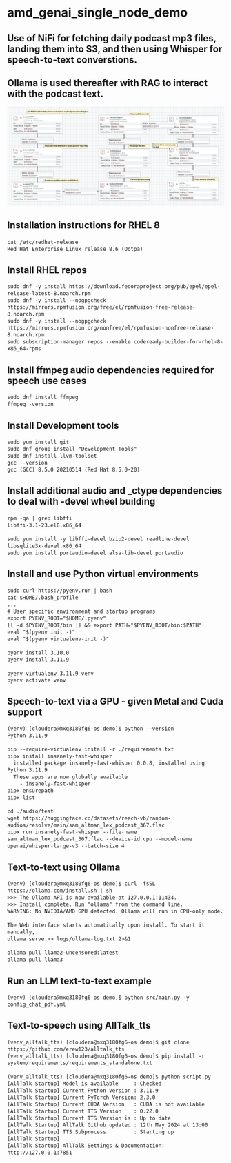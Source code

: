 # amd_genai_single_node_demo

## Use of NiFi for fetching daily podcast mp3 files, landing them into S3, and then using Whisper for speech-to-text converstions. 
## Ollama is used thereafter with RAG to interact with the podcast text.
![image](./images/nifi-flow.png)

## Installation instructions for RHEL 8 
```
cat /etc/redhat-release
Red Hat Enterprise Linux release 8.6 (Ootpa)
```
## Install RHEL repos
```
sudo dnf -y install https://download.fedoraproject.org/pub/epel/epel-release-latest-8.noarch.rpm
sudo dnf -y install --nogpgcheck https://mirrors.rpmfusion.org/free/el/rpmfusion-free-release-8.noarch.rpm
sudo dnf -y install --nogpgcheck https://mirrors.rpmfusion.org/nonfree/el/rpmfusion-nonfree-release-8.noarch.rpm
sudo subscription-manager repos --enable codeready-builder-for-rhel-8-x86_64-rpms
```
## Install ffmpeg audio dependencies required for speech use cases
```
sudo dnf install ffmpeg
ffmpeg -version
```
## Install Development tools
```
sudo yum install git
sudo dnf group install "Development Tools"
sudo dnf install llvm-toolset
gcc --version
gcc (GCC) 8.5.0 20210514 (Red Hat 8.5.0-20)
```
## Install additional audio and _ctype dependencies to deal with -devel wheel building
```
rpm -qa | grep libffi
libffi-3.1-23.el8.x86_64

sudo yum install -y libffi-devel bzip2-devel readline-devel libsqlite3x-devel.x86_64
sudo yum install portaudio-devel alsa-lib-devel portaudio
```
## Install and use Python virtual environments
```
sudo curl https://pyenv.run | bash
cat $HOME/.bash_profile
...
# User specific environment and startup programs
export PYENV_ROOT="$HOME/.pyenv"
[[ -d $PYENV_ROOT/bin ]] && export PATH="$PYENV_ROOT/bin:$PATH"
eval "$(pyenv init -)"
eval "$(pyenv virtualenv-init -)"

pyenv install 3.10.0
pyenv install 3.11.9

pyenv virtualenv 3.11.9 venv
pyenv activate venv
```
## Speech-to-text via a GPU - given Metal and Cuda support
```
(venv) [cloudera@mxq3180fg6-os demo]$ python --version
Python 3.11.9

pip --require-virtualenv install -r ./requirements.txt
pipx install insanely-fast-whisper
  installed package insanely-fast-whisper 0.0.8, installed using Python 3.11.9
  These apps are now globally available
    - insanely-fast-whisper
pipx ensurepath
pipx list

cd ./audio/test
wget https://huggingface.co/datasets/reach-vb/random-audios/resolve/main/sam_altman_lex_podcast_367.flac
pipx run insanely-fast-whisper --file-name sam_altman_lex_podcast_367.flac --device-id cpu --model-name openai/whisper-large-v3 --batch-size 4
```
## Text-to-text using Ollama
```
(venv) [cloudera@mxq3180fg6-os demo]$ curl -fsSL https://ollama.com/install.sh | sh
>>> The Ollama API is now available at 127.0.0.1:11434.
>>> Install complete. Run "ollama" from the command line.
WARNING: No NVIDIA/AMD GPU detected. Ollama will run in CPU-only mode.

The Web interface starts automatically upon install. To start it manually,
ollama serve >> logs/ollama-log.txt 2>&1

ollama pull llama2-uncensored:latest
ollama pull llama3
```
## Run an LLM text-to-text example
```
(venv) [cloudera@mxq3180fg6-os demo]$ python src/main.py -y config_chat_pdf.yml
```
## Text-to-speech using AllTalk_tts
```
(venv_alltalk_tts) [cloudera@mxq3180fg6-os demo]$ git clone https://github.com/erew123/alltalk_tts
(venv_alltalk_tts) [cloudera@mxq3180fg6-os demo]$ pip install -r system/requirements/requirements_standalone.txt

(venv_alltalk_tts) [cloudera@mxq3180fg6-os demo]$ python script.py
[AllTalk Startup] Model is available     : Checked
[AllTalk Startup] Current Python Version : 3.11.9
[AllTalk Startup] Current PyTorch Version: 2.3.0
[AllTalk Startup] Current CUDA Version   : CUDA is not available
[AllTalk Startup] Current TTS Version    : 0.22.0
[AllTalk Startup] Current TTS Version is : Up to date
[AllTalk Startup] AllTalk Github updated : 12th May 2024 at 13:00
[AllTalk Startup] TTS Subprocess         : Starting up
[AllTalk Startup]
[AllTalk Startup] AllTalk Settings & Documentation: http://127.0.0.1:7851
```
